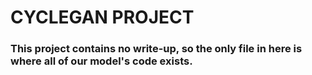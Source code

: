 # CYCLEGAN PROJECT

<h3>This project contains no write-up, so the only file in here is where all of our model's code exists.</h3>
